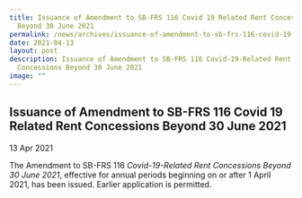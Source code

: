```yaml
---
title: Issuance of Amendment to SB-FRS 116 Covid 19 Related Rent Concessions
  Beyond 30 June 2021
permalink: /news/archives/issuance-of-amendment-to-sb-frs-116-covid-19-related-rent-concessions-beyond/
date: 2021-04-13
layout: post
description: Issuance of Amendment to SB-FRS 116 Covid-19-Related Rent
  Concessions Beyond 30 June 2021
image: ""
---
```

Issuance of Amendment to SB-FRS 116 Covid 19 Related Rent Concessions Beyond 30 June 2021
-----------------------------------------------------------------------------------------

13 Apr 2021

The Amendment to SB-FRS 116 _Covid-19-Related Rent Concessions Beyond 30 June 2021_, effective for annual periods beginning on or after 1 April 2021, has been issued. Earlier application is permitted.